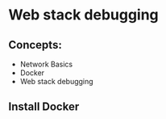 # Web stack debugging

## Concepts:
- Network Basics
- Docker
- Web stack debugging

## Install Docker